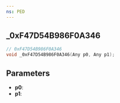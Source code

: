 ```yaml
---
ns: PED
---
```

## _0xF47D54B986F0A346

```c
// 0xF47D54B986F0A346
void _0xF47D54B986F0A346(Any p0, Any p1);
```

## Parameters
* **p0**:
* **p1**:
